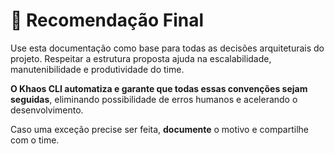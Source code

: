 # 🧭 Recomendação Final

Use esta documentação como base para todas as decisões arquiteturais do projeto.
Respeitar a estrutura proposta ajuda na escalabilidade, manutenibilidade e produtividade do time.

**O Khaos CLI automatiza e garante que todas essas convenções sejam seguidas**, eliminando possibilidade de erros humanos e acelerando o desenvolvimento.

Caso uma exceção precise ser feita, **documente** o motivo e compartilhe com o time. 